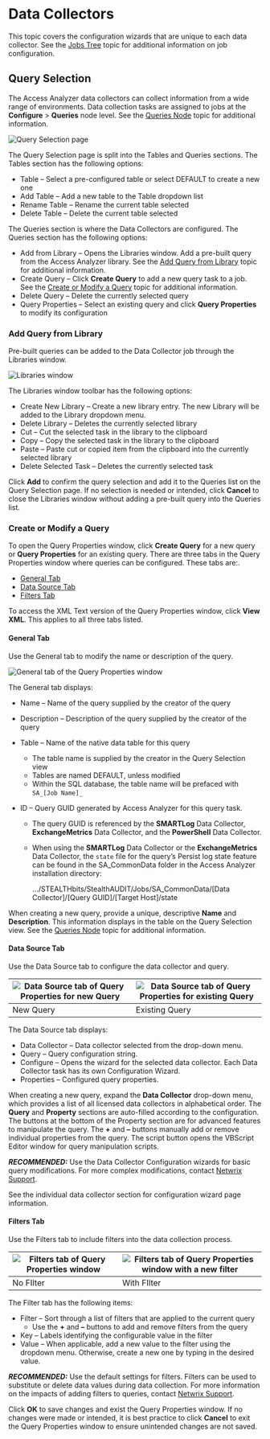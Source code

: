 # Data Collectors

This topic covers the configuration wizards that are unique to each data collector. See the
[Jobs Tree](../jobs/overview.md) topic for additional information on job configuration.

## Query Selection

The Access Analyzer data collectors can collect information from a wide range of environments. Data
collection tasks are assigned to jobs at the **Configure** > **Queries** node level. See the
[Queries Node](../jobs/job/configure/queries.md) topic for additional information.

![Query Selection page](../../../../../static/img/product_docs/accessanalyzer/enterpriseauditor/admin/datacollector/queryselection.webp)

The Query Selection page is split into the Tables and Queries sections. The Tables section has the
following options:

- Table – Select a pre-configured table or select DEFAULT to create a new one
- Add Table – Add a new table to the Table dropdown list
- Rename Table – Rename the current table selected
- Delete Table – Delete the current table selected

The Queries section is where the Data Collectors are configured. The Queries section has the
following options:

- Add from Library – Opens the Libraries window. Add a pre-built query from the Access Analyzer
  library. See the [Add Query from Library](#add-query-from-library) topic for additional
  information.
- Create Query – Click **Create Query** to add a new query task to a job. See the
  [Create or Modify a Query](#create-or-modify-a-query) topic for additional information.
- Delete Query – Delete the currently selected query
- Query Properties – Select an existing query and click **Query Properties** to modify its
  configuration

### Add Query from Library

Pre-built queries can be added to the Data Collector job through the Libraries window.

![Libraries window](../../../../../static/img/product_docs/accessanalyzer/enterpriseauditor/admin/datacollector/addqueryfromlibrary.webp)

The Libraries window toolbar has the following options:

- Create New Library – Create a new library entry. The new Library will be added to the Library
  dropdown menu.
- Delete Library – Deletes the currently selected library
- Cut – Cut the selected task in the library to the clipboard
- Copy – Copy the selected task in the library to the clipboard
- Paste – Paste cut or copied item from the clipboard into the currently selected library
- Delete Selected Task – Deletes the currently selected task

Click **Add** to confirm the query selection and add it to the Queries list on the Query Selection
page. If no selection is needed or intended, click **Cancel** to close the Libraries window without
adding a pre-built query into the Queries list.

### Create or Modify a Query

To open the Query Properties window, click **Create Query** for a new query or **Query Properties**
for an existing query. There are three tabs in the Query Properties window where queries can be
configured. These tabs are:.

- [General Tab](#general-tab)
- [Data Source Tab](#data-source-tab)
- [Filters Tab](#filters-tab)

To access the XML Text version of the Query Properties window, click **View XML**. This applies to
all three tabs listed.

#### General Tab

Use the General tab to modify the name or description of the query.

![General tab of the Query Properties window](../../../../../static/img/product_docs/accessanalyzer/enterpriseauditor/admin/datacollector/querypropertiesgeneral.webp)

The General tab displays:

- Name – Name of the query supplied by the creator of the query
- Description – Description of the query supplied by the creator of the query
- Table – Name of the native data table for this query
    - The table name is supplied by the creator in the Query Selection view
    - Tables are named DEFAULT, unless modified
    - Within the SQL database, the table name will be prefaced with `SA_[Job Name]_`
- ID – Query GUID generated by Access Analyzer for this query task.

    - The query GUID is referenced by the **SMARTLog** Data Collector, **ExchangeMetrics** Data
      Collector, and the **PowerShell** Data Collector.
    - When using the **SMARTLog** Data Collector or the **ExchangeMetrics** Data Collector, the
      `state` file for the query’s Persist log state feature can be found in the SA_CommonData
      folder in the Access Analyzer installation directory:

        …/STEALTHbits/StealthAUDIT/Jobs/SA_CommonData/[Data Collector]/[Query GUID]/[Target
        Host]/state

When creating a new query, provide a unique, descriptive **Name** and **Description**. This
information displays in the table on the Query Selection view. See the
[Queries Node](../jobs/job/configure/queries.md) topic for additional information.

#### Data Source Tab

Use the Data Source tab to configure the data collector and query.

| ![Data Source tab of Query Properties for new Query](../../../../../static/img/product_docs/accessanalyzer/enterpriseauditor/admin/datacollector/querypropertiesdatasourcenew.webp) | ![Data Source tab of Query Properties for existing Query](../../../../../static/img/product_docs/accessanalyzer/enterpriseauditor/admin/datacollector/querypropertiesdatasourceexisting.webp) |
| ----------------------------------------------------------------------------------------------------------------------------------------------------------------------------------- | --------------------------------------------------------------------------------------------------------------------------------------------------------------------------------------------- |
| New Query                                                                                                                                                                           | Existing Query                                                                                                                                                                                |

The Data Source tab displays:

- Data Collector – Data collector selected from the drop-down menu.
- Query – Query configuration string.
- Configure – Opens the wizard for the selected data collector. Each Data Collector task has its own
  Configuration Wizard.
- Properties – Configured query properties.

When creating a new query, expand the **Data Collector** drop-down menu, which provides a list of
all licensed data collectors in alphabetical order. The **Query** and **Property** sections are
auto-filled according to the configuration. The buttons at the bottom of the Property section are
for advanced features to manipulate the query. The **+** and **–** buttons manually add or remove
individual properties from the query. The script button opens the VBScript Editor window for query
manipulation scripts.

**_RECOMMENDED:_** Use the Data Collector Configuration wizards for basic query modifications. For
more complex modifications, contact [Netwrix Support](https://www.netwrix.com/support.html).

See the individual data collector section for configuration wizard page information.

#### Filters Tab

Use the Filters tab to include filters into the data collection process.

| ![Filters tab of Query Properties window](../../../../../static/img/product_docs/accessanalyzer/enterpriseauditor/admin/datacollector/querypropertiesdatafilters.webp) | ![Filters tab of Query Properties window with a new filter](../../../../../static/img/product_docs/accessanalyzer/enterpriseauditor/admin/datacollector/querypropertiesdatafilterswithfilter.webp) |
| ---------------------------------------------------------------------------------------------------------------------------------------------------------------------- | -------------------------------------------------------------------------------------------------------------------------------------------------------------------------------------------------- |
| No FIlter                                                                                                                                                              | With FIlter                                                                                                                                                                                        |

The Filter tab has the following items:

- Filter – Sort through a list of filters that are applied to the current query
    - Use the **+** and **–** buttons to add and remove filters from the query
- Key – Labels identifying the configurable value in the filter
- Value – When applicable, add a new value to the filter using the dropdown menu. Otherwise, create
  a new one by typing in the desired value.

**_RECOMMENDED:_** Use the default settings for filters. Filters can be used to substitute or delete
data values during data collection. For more information on the impacts of adding filters to
queries, contact [Netwrix Support](https://www.netwrix.com/support.html).

Click **OK** to save changes and exist the Query Properties window. If no changes were made or
intended, it is best practice to click **Cancel** to exit the Query Properties window to ensure
unintended changes are not saved.
